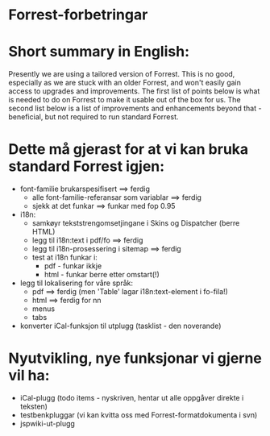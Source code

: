 # Forrest-forbetringar

# Short summary in English:

Presently we are using a tailored version of Forrest. This is no good, especially as we are stuck with an older Forrest, and won't easily gain access to upgrades and improvements. The first list of points below is what is needed to do on Forrest to make it usable out of the box for us. The second list below is a list of improvements and enhancements beyond that - beneficial, but not required to run standard Forrest.

# Dette må gjerast for at vi kan bruka standard Forrest igjen:

- font-familie brukarspesifisert ==> ferdig
  - alle font-familie-referansar som variablar ==> ferdig
  - sjekk at det funkar ==> funkar med fop 0.95
- i18n:
  - samkøyr tekststrengomsetjingane i Skins og Dispatcher (berre HTML)
  - legg til i18n:text i pdf/fo ==> ferdig
  - legg til i18n-prosessering i sitemap ==> ferdig
  - test at i18n funkar i:
    - pdf - funkar ikkje
    - html - funkar berre etter omstart(!)
- legg til lokalisering for våre språk:
  - pdf ==> ferdig (men 'Table' lagar i18n:text-element i fo-fila!)
  - html ==> ferdig for nn
  - menus
  - tabs
- konverter iCal-funksjon til utplugg (tasklist - den noverande)

# Nyutvikling, nye funksjonar vi gjerne vil ha:

- iCal-plugg (todo items - nyskriven, hentar ut alle oppgåver direkte i teksten)
- testbenkpluggar (vi kan kvitta oss med Forrest-formatdokumenta i svn)
- jspwiki-ut-plugg

